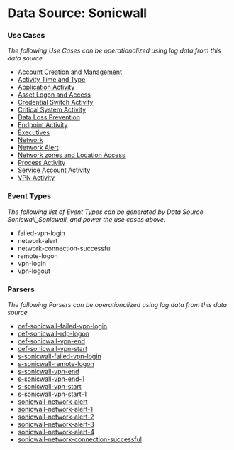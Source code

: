 Data Source: Sonicwall
======================

### Use Cases

_The following Use Cases can be operationalized using log data from this data source_

* [Account Creation and Management](usecase_account_creation_and_management.md)
* [Activity Time  and Type](usecase_activity_time__and_type.md)
* [Application Activity](usecase_application_activity.md)
* [Asset Logon and Access](usecase_asset_logon_and_access.md)
* [Credential Switch Activity](usecase_credential_switch_activity.md)
* [Critical System Activity](usecase_critical_system_activity.md)
* [Data Loss Prevention](usecase_data_loss_prevention.md)
* [Endpoint Activity](usecase_endpoint_activity.md)
* [Executives](usecase_executives.md)
* [Network](usecase_network.md)
* [Network Alert](usecase_network_alert.md)
* [Network zones and Location Access](usecase_network_zones_and_location_access.md)
* [Process Activity](usecase_process_activity.md)
* [Service Account Activity](usecase_service_account_activity.md)
* [VPN Activity](usecase_vpn_activity.md)


### Event Types

_The following list of Event Types can be generated by Data Source Sonicwall_Sonicwall, and power the use cases above:_

- failed-vpn-login
- network-alert
- network-connection-successful
- remote-logon
- vpn-login
- vpn-logout


### Parsers

_The following Parsers can be operationalized using log data from this data source_

* [cef-sonicwall-failed-vpn-login](parserContent_cef-sonicwall-failed-vpn-login.md)
* [cef-sonicwall-rdp-logon](parserContent_cef-sonicwall-rdp-logon.md)
* [cef-sonicwall-vpn-end](parserContent_cef-sonicwall-vpn-end.md)
* [cef-sonicwall-vpn-start](parserContent_cef-sonicwall-vpn-start.md)
* [s-sonicwall-failed-vpn-login](parserContent_s-sonicwall-failed-vpn-login.md)
* [s-sonicwall-remote-logon](parserContent_s-sonicwall-remote-logon.md)
* [s-sonicwall-vpn-end](parserContent_s-sonicwall-vpn-end.md)
* [s-sonicwall-vpn-end-1](parserContent_s-sonicwall-vpn-end-1.md)
* [s-sonicwall-vpn-start](parserContent_s-sonicwall-vpn-start.md)
* [s-sonicwall-vpn-start-1](parserContent_s-sonicwall-vpn-start-1.md)
* [sonicwall-network-alert](parserContent_sonicwall-network-alert.md)
* [sonicwall-network-alert-1](parserContent_sonicwall-network-alert-1.md)
* [sonicwall-network-alert-2](parserContent_sonicwall-network-alert-2.md)
* [sonicwall-network-alert-3](parserContent_sonicwall-network-alert-3.md)
* [sonicwall-network-alert-4](parserContent_sonicwall-network-alert-4.md)
* [sonicwall-network-connection-successful](parserContent_sonicwall-network-connection-successful.md)
